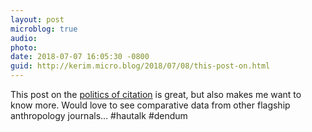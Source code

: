```yaml
---
layout: post
microblog: true
audio: 
photo: 
date: 2018-07-07 16:05:30 -0800
guid: http://kerim.micro.blog/2018/07/08/this-post-on.html
---
```

This post on the [politics of citation](https://footnotesblog.com/2018/07/07/guest-post-citation-is-a-gift-punking-accounting-in-hautalk/) is great, but also makes me want to know more. Would love to see comparative data from other flagship anthropology journals… #hautalk #dendum
